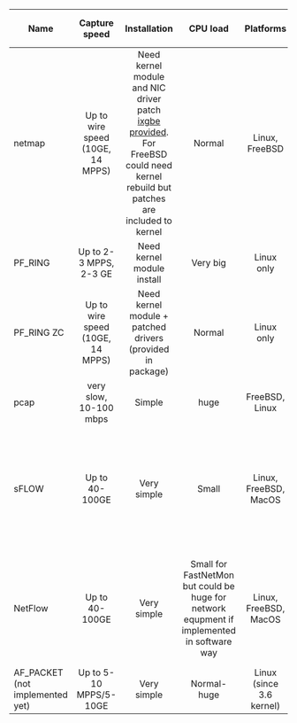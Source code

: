 |Name | Capture speed |Installation | CPU load | Platforms | Cost | Accuracy of attack detection | Speed of attack detection 
|-----|:-------------:|:-------:|:--:|:--:|:------:|:----:|:---:|
|netmap | Up to wire speed (10GE, 14 MPPS) | Need kernel module and NIC driver patch [ixgbe provided](https://github.com/pavel-odintsov/ixgbe-linux-netmap). For FreeBSD could need kernel rebuild but patches are included to kernel |Normal |Linux, FreeBSD | BSD | Very accurate | Very fast|
|PF_RING | Up to 2-3 MPPS, 2-3 GE |Need kernel module install |Very big| Linux  only | GPLv2 | Enough accurate | Very fast|
|PF_RING ZC | Up to wire speed (10GE, 14 MPPS) | Need kernel module + patched drivers (provided in package)|Normal| Linux only | Commercial ~200 euro | Very accurate | Very fast|
| pcap | very slow, 10-100 mbps | Simple | huge | FreeBSD, Linux | GPL | Not so accurate | Very fast|
| sFLOW | Up to 40-100GE | Very simple | Small | Linux, FreeBSD, MacOS | Free |  Accurate but depends on sampling rate (1-128 sampling rate recommended but significantly depends on traffic in network) | Very fast|
| NetFlow | Up to 40-100GE | Very simple | Small for FastNetMon but could be huge for network equpment if implemented in software way | Linux, FreeBSD, MacOS | Free but could require additional licenses or hardware from network equipment vendor | Not so accurate | So slow, up to multiple minutes depends on flow timeout configuration  on routers|
| AF_PACKET (not implemented yet) | Up to 5-10 MPPS/5-10GE | Very simple | Normal-huge | Linux (since 3.6 kernel) | GPLv2 | Very accurate | Very fast|
